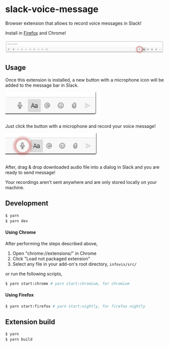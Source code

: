 # slack-voice-message

Browser extension that allows to record voice messages in Slack!

Install in [Firefox](https://addons.mozilla.org/es/firefox/addon/voice-messages-for-slack/) and Chrome!

<img src="./assets/example.png">

## Usage

Once this extension is installed, a new button with a microphone icon will be added to the message bar in Slack.

<img src="./assets/button.png" width="300">

Just click the button with a microphone and record your voice message!

<img src="./assets/recording.png" width="300">

After, drag & drop downloaded audio file into a dialog in Slack and you are ready to send message!

Your recordings aren't sent anywhere and are only stored locally on your machine.

## Development

```sh
$ yarn
$ yarn dev
```

#### Using Chrome

After performing the steps described above,

1.  Open "chrome://extensions/" in Chrome
2.  Click "Load not packaged extension"
3.  Select any file in your add-on's root directory, `infovis/src/`

or run the following scripts,

```sh
$ yarn start:chrome # yarn start:chromium, for chromium
```

#### Using Firefox

```sh
$ yarn start:firefox # yarn start:nightly, for firefox nightly
```

## Extension build

```sh
$ yarn
$ yarn build
```
